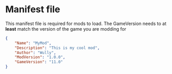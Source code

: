 # Manifest file

This manifest file is required for mods to load.
The GameVersion needs to at **least** match the version of the game you are modding for

```json
{
    "Name": "MyMod",
    "Description": "This is my cool mod",
    "Author": "Wully",
    "ModVersion": "1.0.0",
    "GameVersion": "11.0"
}
```